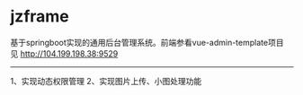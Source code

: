 # jzframe
基于springboot实现的通用后台管理系统。前端参看vue-admin-template项目
见 http://104.199.198.38:9529

------------------------------------------------------------------
1、实现动态权限管理
2、实现图片上传、小图处理功能
